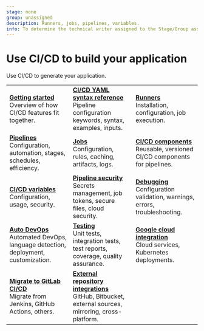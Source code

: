 ```yaml
---
stage: none
group: unassigned
description: Runners, jobs, pipelines, variables.
info: To determine the technical writer assigned to the Stage/Group associated with this page, see https://handbook.gitlab.com/handbook/product/ux/technical-writing/#assignments
---
```


# Use CI/CD to build your application

Use CI/CD to generate your application.

|  |  |  |
|--|--|--|
| [**Getting started**](../ci/index.md)<br>Overview of how CI/CD features fit together.                                | [**CI/CD YAML syntax reference**](../ci/yaml/index.md)<br>Pipeline configuration keywords, syntax, examples, inputs.           | [**Runners**](https://docs.gitlab.com/runner/)<br>Installation, configuration, job execution. |
| [**Pipelines**](../ci/pipelines/index.md)<br>Configuration, automation, stages, schedules, efficiency.               | [**Jobs**](../ci/jobs/index.md)<br>Configuration, rules, caching, artifacts, logs.                                             | [**CI/CD components**](../ci/components/index.md)<br>Reusable, versioned CI/CD components for pipelines. |
| [**CI/CD variables**](../ci/variables/index.md)<br>Configuration, usage, security.                                   | [**Pipeline security**](../ci/pipelines/pipeline_security.md)<br>Secrets management, job tokens, secure files, cloud security. | [**Debugging**](../ci/debugging.md)<br>Configuration validation, warnings, errors, troubleshooting. |
| [**Auto DevOps**](autodevops/index.md)<br>Automated DevOps, language detection, deployment, customization.           | [**Testing**](../ci/testing/index.md)<br>Unit tests, integration tests, test reports, coverage, quality assurance.             | [**Google cloud integration**](../ci/gitlab_google_cloud_integration/index.md)<br>Cloud services, Kubernetes deployments. |
| [**Migrate to GitLab CI/CD**](../ci/migration/plan_a_migration.md)<br> Migrate from Jenkins, GitHub Actions, others. | [**External repository integrations**](../ci/ci_cd_for_external_repos/index.md)<br>GitHub, Bitbucket, external sources, mirroring, cross-platform. |  |
